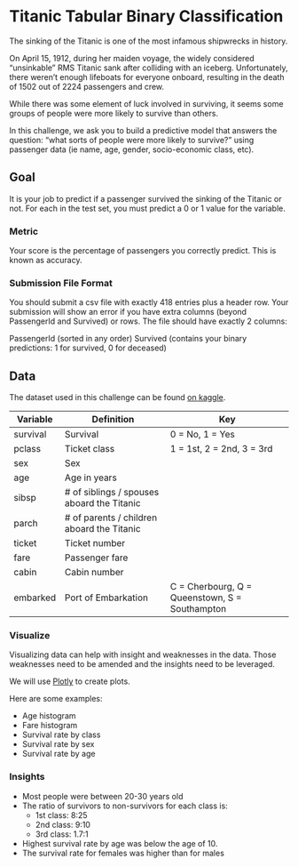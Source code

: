# Titanic Tabular Binary Classification

The sinking of the Titanic is one of the most infamous shipwrecks in history.

On April 15, 1912, during her maiden voyage, the widely considered “unsinkable” RMS Titanic sank after colliding with an iceberg. Unfortunately, there weren’t enough lifeboats for everyone onboard, resulting in the death of 1502 out of 2224 passengers and crew.

While there was some element of luck involved in surviving, it seems some groups of people were more likely to survive than others.

In this challenge, we ask you to build a predictive model that answers the question: “what sorts of people were more likely to survive?” using passenger data (ie name, age, gender, socio-economic class, etc).

## Goal

It is your job to predict if a passenger survived the sinking of the Titanic or not.
For each in the test set, you must predict a 0 or 1 value for the variable.

### Metric

Your score is the percentage of passengers you correctly predict. This is known as accuracy.

### Submission File Format

You should submit a csv file with exactly 418 entries plus a header row. Your submission will show an error if you have extra columns (beyond PassengerId and Survived) or rows.
The file should have exactly 2 columns:

PassengerId (sorted in any order)
Survived (contains your binary predictions: 1 for survived, 0 for deceased)

## Data

The dataset used in this challenge can be found [on kaggle](https://www.kaggle.com/competitions/titanic/data).

| Variable | Definition                                 | Key                                            |
| -------- | ------------------------------------------ | ---------------------------------------------- |
| survival | Survival                                   | 0 = No, 1 = Yes                                |
| pclass   | Ticket class                               | 1 = 1st, 2 = 2nd, 3 = 3rd                      |
| sex      | Sex                                        |                                                |
| age      | Age in years                               |                                                |
| sibsp    | # of siblings / spouses aboard the Titanic |                                                |
| parch    | # of parents / children aboard the Titanic |                                                |
| ticket   | Ticket number                              |                                                |
| fare     | Passenger fare                             |                                                |
| cabin    | Cabin number                               |                                                |
| embarked | Port of Embarkation                        | C = Cherbourg, Q = Queenstown, S = Southampton |

### Visualize

Visualizing data can help with insight and weaknesses in the data. Those weaknesses need to be amended and the insights need to be leveraged.

We will use [Plotly](https://github.com/plotly/plotly.rs/tree/main) to create plots.

Here are some examples:

- Age histogram
- Fare histogram
- Survival rate by class
- Survival rate by sex
- Survival rate by age

### Insights

- Most people were between 20-30 years old
- The ratio of survivors to non-survivors for each class is:
  - 1st class: 8:25
  - 2nd class: 9:10
  - 3rd class: 1.7:1
- Highest survival rate by age was below the age of 10.
- The survival rate for females was higher than for males
